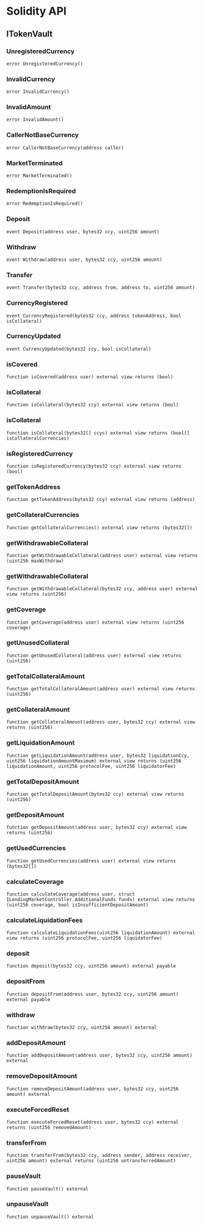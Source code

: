 # Solidity API

## ITokenVault

### UnregisteredCurrency

```solidity
error UnregisteredCurrency()
```

### InvalidCurrency

```solidity
error InvalidCurrency()
```

### InvalidAmount

```solidity
error InvalidAmount()
```

### CallerNotBaseCurrency

```solidity
error CallerNotBaseCurrency(address caller)
```

### MarketTerminated

```solidity
error MarketTerminated()
```

### RedemptionIsRequired

```solidity
error RedemptionIsRequired()
```

### Deposit

```solidity
event Deposit(address user, bytes32 ccy, uint256 amount)
```

### Withdraw

```solidity
event Withdraw(address user, bytes32 ccy, uint256 amount)
```

### Transfer

```solidity
event Transfer(bytes32 ccy, address from, address to, uint256 amount)
```

### CurrencyRegistered

```solidity
event CurrencyRegistered(bytes32 ccy, address tokenAddress, bool isCollateral)
```

### CurrencyUpdated

```solidity
event CurrencyUpdated(bytes32 ccy, bool isCollateral)
```

### isCovered

```solidity
function isCovered(address user) external view returns (bool)
```

### isCollateral

```solidity
function isCollateral(bytes32 ccy) external view returns (bool)
```

### isCollateral

```solidity
function isCollateral(bytes32[] ccys) external view returns (bool[] isCollateralCurrencies)
```

### isRegisteredCurrency

```solidity
function isRegisteredCurrency(bytes32 ccy) external view returns (bool)
```

### getTokenAddress

```solidity
function getTokenAddress(bytes32 ccy) external view returns (address)
```

### getCollateralCurrencies

```solidity
function getCollateralCurrencies() external view returns (bytes32[])
```

### getWithdrawableCollateral

```solidity
function getWithdrawableCollateral(address user) external view returns (uint256 maxWithdraw)
```

### getWithdrawableCollateral

```solidity
function getWithdrawableCollateral(bytes32 ccy, address user) external view returns (uint256)
```

### getCoverage

```solidity
function getCoverage(address user) external view returns (uint256 coverage)
```

### getUnusedCollateral

```solidity
function getUnusedCollateral(address user) external view returns (uint256)
```

### getTotalCollateralAmount

```solidity
function getTotalCollateralAmount(address user) external view returns (uint256)
```

### getCollateralAmount

```solidity
function getCollateralAmount(address user, bytes32 ccy) external view returns (uint256)
```

### getLiquidationAmount

```solidity
function getLiquidationAmount(address user, bytes32 liquidationCcy, uint256 liquidationAmountMaximum) external view returns (uint256 liquidationAmount, uint256 protocolFee, uint256 liquidatorFee)
```

### getTotalDepositAmount

```solidity
function getTotalDepositAmount(bytes32 ccy) external view returns (uint256)
```

### getDepositAmount

```solidity
function getDepositAmount(address user, bytes32 ccy) external view returns (uint256)
```

### getUsedCurrencies

```solidity
function getUsedCurrencies(address user) external view returns (bytes32[])
```

### calculateCoverage

```solidity
function calculateCoverage(address user, struct ILendingMarketController.AdditionalFunds funds) external view returns (uint256 coverage, bool isInsufficientDepositAmount)
```

### calculateLiquidationFees

```solidity
function calculateLiquidationFees(uint256 liquidationAmount) external view returns (uint256 protocolFee, uint256 liquidatorFee)
```

### deposit

```solidity
function deposit(bytes32 ccy, uint256 amount) external payable
```

### depositFrom

```solidity
function depositFrom(address user, bytes32 ccy, uint256 amount) external payable
```

### withdraw

```solidity
function withdraw(bytes32 ccy, uint256 amount) external
```

### addDepositAmount

```solidity
function addDepositAmount(address user, bytes32 ccy, uint256 amount) external
```

### removeDepositAmount

```solidity
function removeDepositAmount(address user, bytes32 ccy, uint256 amount) external
```

### executeForcedReset

```solidity
function executeForcedReset(address user, bytes32 ccy) external returns (uint256 removedAmount)
```

### transferFrom

```solidity
function transferFrom(bytes32 ccy, address sender, address receiver, uint256 amount) external returns (uint256 untransferredAmount)
```

### pauseVault

```solidity
function pauseVault() external
```

### unpauseVault

```solidity
function unpauseVault() external
```


